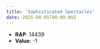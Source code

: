 ```yaml
---
title: 'Sophisticated Spectacles'
date: 2025-08-05T00:00:00Z
---
```

- **RAP**: 14439
- **Value**: -1
